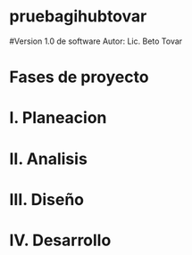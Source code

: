 # pruebagihubtovar

#Version 1.0 de software   Autor: Lic. Beto Tovar
# Fases de proyecto
# I. Planeacion
# II. Analisis
# III. Diseño
# IV. Desarrollo
